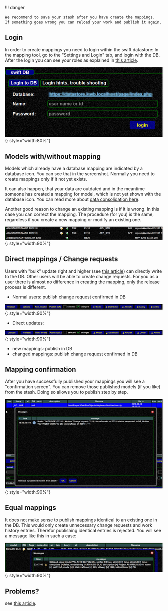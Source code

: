 <!--
    SPDX-FileCopyrightText: Copyright (C) swift Project Community / Contributors
    SPDX-License-Identifier: GFDL-1.3-only
-->

!!! danger

    We recommend to save your stash after you have create the mappings.
    If something goes wrong you can reload your work and publish it again.


## Login

In order to create mappings you need to login within the swift datastore:
In the mapping tool, go to the "Settings and Login" tab, and login with the DB.
After the login you can see your roles as explained in [this article](./../../troubleshooting/model_mapping/mapping_db_roles.md).

![](./../../img/Mapping_tool_login.jpg){: style="width:80%"}

## Models with/without mapping

Models which already have a database mapping are indicated by a database icon.
You can see that in the screenshot.
Normally you need to create mappings only if it not yet exists.

It can also happen, that your data are outdated and in the meantime someone has created a mapping for model, which is not yet shown with the database icon.
You can read more about [data consolidation here](./consolidation.md).

Another good reason to change an existing mapping is if it is wrong.
In this case you can correct the mapping.
The procedure (for you) is the same, regardless if you create a new mapping or modify an existing one.

![](./../../img/WithAndWithoutMapping.jpg){: style="width:90%"}

## Direct mappings / Change requests

Users with "bulk" update right and higher (see [this article](./../../troubleshooting/model_mapping/mapping_db_roles.md)) can directly write to the DB.
Other users will be able to create change requests.
For you as a user there is almost no difference in creating the mapping, only the release process is different.

- Normal users: publish change request confirmed in DB

![](./../../img/Publish_CR_buttons.jpg){: style="width:90%"}

-   Direct updates:

![](./../../img/Publish_direct_buttons.jpg){: style="width:90%"}

-   new mappings: publish in DB
-   changed mappings: publish change request confirmed in DB

## Mapping confirmation

After you have successfully published your mappings you will see a "confirmation screen".
You can remove those published models (if you like) from the stash.
Doing so allows you to publish step by step.

![](./../../img/Publish_confirmation.jpg){: style="width:90%"}


## Equal mappings

It does not make sense to publish mappings identical to an existing one in the DB.
This would only create unnecessary change requests and work history entries.
Therefor publishing identical entries is rejected.
You will see a message like this in such a case:

![](./../../img/Backend_no_changes.jpg){: style="width:90%"}


## Problems?

see [this article](./problems.md).
